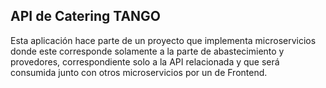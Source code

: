 ## API de Catering TANGO

Esta aplicación hace parte de un proyecto que implementa microservicios donde este corresponde solamente a la parte de abastecimiento y provedores, correspondiente solo a la API relacionada y que será consumida junto con otros microservicios por un de Frontend.
